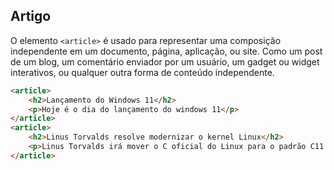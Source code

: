 ## Artigo

O elemento `<article>` é usado para representar uma composição independente em um documento, página, aplicação, ou site. Como um post de um blog, um comentário enviador por um usuário, um gadget ou widget interativos, ou qualquer outra forma de conteúdo independente.

```html
<article>
    <h2>Lançamento do Windows 11</h2>
    <p>Hoje é o dia do lançamento do windows 11</p>
</article>
<article>
    <h2>Linus Torvalds resolve modernizar o kernel Linux</h2>
    <p>Linus Torvalds irá mover o C oficial do Linux para o padrão C11 de 2011.</p>
</article>
```
